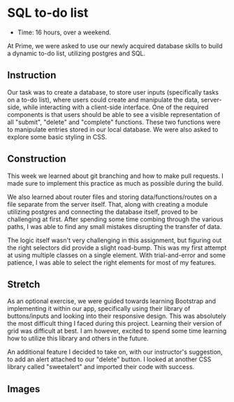 # SQL to-do list
* Time: 16 hours, over a weekend.

At Prime, we were asked to use our newly acquired database skills to build a dynamic to-do list, utilizing postgres and SQL. 

## Instruction

Our task was to create a database, to store user inputs (specifically tasks on a to-do list), where users could create and manipulate the data, server-side, while interacting with a client-side interface. One of the required components is that users should be able to see a visible representation of all "submit", "delete" and "complete" functions. These two functions were to manipulate entries stored in our local database. We were also asked to explore some basic styling in CSS.

## Construction

This week we learned about git branching and how to make pull requests. I made sure to implement this practice as much as possible during the build. 

We also learned about router files and storing data/functions/routes on a file separate from the server itself. That, along with creating a module utilizing postgres and connecting the database itself, proved to be challenging at first. After spending some time combing through the various paths, I was able to find any small mistakes disrupting the transfer of data. 

The logic itself wasn't very challenging in this assignment, but figuring out the right selectors did provide a slight road-bump. This was my first attempt at using multiple classes on a single element. With trial-and-error and some patience, I was able to select the right elements for most of my features. 


## Stretch

As an optional exercise, we were guided towards learning Bootstrap and implementing it within our app, specifically using their library of buttons/inputs and looking into their responsive design. This was absolutely the most difficult thing I faced during this project. Learning their version of grid was difficult at best. I am however, excited to spend some time learning how to utilize this library and others in the future. 

An additional feature I decided to take on, with our instructor's suggestion, to add an alert attached to our "delete" button. I looked at another CSS library called "sweetalert" and imported their code with success.

## Images


